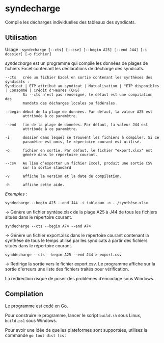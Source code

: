 # syndecharge

Compile les décharges individuelles des tableaux des syndicats.



## Utilisation

Usage : `syndecharge [--cts] [--csv] [--begin A25] [--end J44] [-i dossier] [-o fichier]`
		
*syndecharge* est un programme qui compile les données de plages de fichiers
Excel contenant les déclarations de décharge des syndicats.
	

	--cts	crée un fichier Excel en sortie contenant les synthèses des syndicats :
	Syndicat | ETP attribué au syndicat | Mutualisation | "ETP disponibles | Consommé | Crédit d'Heures (CHS)
			Si --cts n'est pas renseigné, le défaut est une compilation des
			mandats des décharges locales ou fédérales.
		
	--begin	début de la plage de données. Par défaut, la valeur A25 est
			attribuée à ce paramètre.
		
	--end	fin de la plage de données. Par défaut, la valeur J44 est
			attribuée à ce paramètre.
		
	-i		dossier dans lequel se trouvent les fichiers à compiler. Si ce
			paramètre est omis, le répertoire courant est utilisé.
		
	-o		fichier en sortie. Par défaut, le fichier "export.xlsx" est
			généré dans le répertoire courant.
			
	--csv	Au lieu d’exporter un fichier Excel, produit une sortie CSV
			sur la sortie standard
		
	-v		affiche la version et la date de compilation.
	
	-h		affiche cette aide.



*Exemples :*
	

	syndecharge --begin A25 --end J44 -i tableaux -o ../synthèse.xlsx

→ Génère un fichier syntèse.xlsx de la plage A25 à J44 de tous les fichiers
		situés dans le répertoire courant.
	
	syndecharge --cts --begin A74 --end A74

→ Génère un fichier export.xlsx dans le répertoire courant contenant la
synthèse de tous le temps utilisé par les syndicats à partir des fichiers
situés dans le répertoire courant.

	synddecharge --cts --begin A25 --end J44 > export.csv

→ Redirige la sortie vers le fichier export.csv. Le programme affiche sur la sortie d'erreurs une liste des fichiers traités pour vérification.

La redirection risque de poser des problèmes d’encodage sous Windows.

## Compilation

Le programme est codé en [Go](https://golang.org/dl/).

Pour construire le programme, lancer le script `build.sh` sous Linux, `build.ps1` sous Windows.

Pour avoir une idée de quelles plateformes sont supportées, utilisez la commande `go tool dist list`